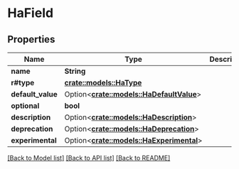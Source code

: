 # HaField

## Properties

Name | Type | Description | Notes
------------ | ------------- | ------------- | -------------
**name** | **String** |  | 
**r#type** | [**crate::models::HaType**](HA_Type.md) |  | 
**default_value** | Option<[**crate::models::HaDefaultValue**](HA_DefaultValue.md)> |  | [optional]
**optional** | **bool** |  | 
**description** | Option<[**crate::models::HaDescription**](HA_Description.md)> |  | [optional]
**deprecation** | Option<[**crate::models::HaDeprecation**](HA_Deprecation.md)> |  | [optional]
**experimental** | Option<[**crate::models::HaExperimental**](HA_Experimental.md)> |  | [optional]

[[Back to Model list]](../README.md#documentation-for-models) [[Back to API list]](../README.md#documentation-for-api-endpoints) [[Back to README]](../README.md)


